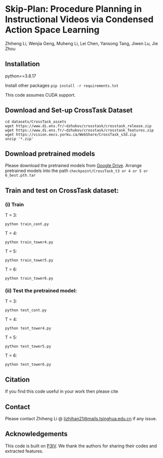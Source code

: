 # Skip-Plan: Procedure Planning in Instructional Videos via Condensed Action Space Learning
Zhiheng Li, Wenjia Geng, Muheng Li, Lei Chen, Yansong Tang, Jiwen Lu, Jie Zhou
## Installation
python==3.8.17

Install other packages `pip install -r requirements.txt`

This code assumes CUDA support.

## Download and Set-up CrossTask Dataset
```
cd datasets/CrossTask_assets
wget https://www.di.ens.fr/~dzhukov/crosstask/crosstask_release.zip
wget https://www.di.ens.fr/~dzhukov/crosstask/crosstask_features.zip
wget https://vision.eecs.yorku.ca/WebShare/CrossTask_s3d.zip
unzip '*.zip'
```

## Download pretrained models
Please download the pretrained models from [Google Drive](https://drive.google.com/drive/folders/1_8dwpin7IAagE3f9e01TTpaz3uqpcn7E?usp=sharing).
Arrange pretrained models into the path `checkpoint/CrossTask_t3 or 4 or 5 or 6_best.pth.tar`


## Train and test on CrossTask dataset: 
### (i) Train

T = 3: 
```
python train_cont.py
```

T = 4: 
```
python train_tower4.py
```
T = 5: 
```
python train_tower5.py
```

T = 6: 
```
python train_tower6.py
```

### (ii) Test the pretrained model: 

T = 3: 
```
python test_cont.py
```

T = 4: 
```
python test_tower4.py
```
T = 5: 
```
python test_tower5.py
```
T = 6: 
```
python test_tower6.py
```

## Citation

If you find this code useful in your work then please cite


## Contact
Please contact Zhiheng Li @ lizhihan21@mails.tsinghua.edu.cn if any issue.

## Acknowledgements

This code is built on [P3IV](https://github.com/SamsungLabs/procedure-planning). We thank the authors for sharing their codes and extracted features.

